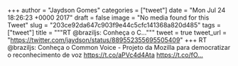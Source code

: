 
+++
author = "Jaydson Gomes"
categories = ["tweet"]
date = "Mon Jul 24 18:26:23 +0000 2017"
draft = false
image = "No media found for this Tweet"
slug = "203ce92da647c903f9e44c5cfc141368a820d485"
tags = ["tweet"]
title = """RT @braziljs: Conheça o C..."""
tweet = true
tweet_url = "https://twitter.com/jaydson/status/889552355695505409"
+++
RT @braziljs: Conheça o Common Voice - Projeto da Mozilla para democratizar o reconhecimento de voz https://t.co/aPVc4d4Ata https://t.co/fO…
